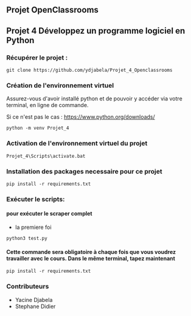 ## Projet OpenClassrooms
## Projet 4 Développez un programme logiciel en Python

### Récupérer le projet :

```
git clone https://github.com/ydjabela/Projet_4_Openclassrooms
```

### Création de l'environnement virtuel

Assurez-vous d'avoir installé python et de pouvoir y accéder via votre terminal, en ligne de commande.

Si ce n'est pas le cas : https://www.python.org/downloads/

```
python -m venv Projet_4
```

### Activation de l'environnement virtuel du projet
```
Projet_4\Scripts\activate.bat
```
### Installation  des  packages necessaire pour ce projet
```
pip install -r requirements.txt
```

### Exécuter le scripts:

#### pour exécuter le scraper complet
- la premiere  foi
```
python3 test.py
```

#### Cette commande sera obligatoire à chaque fois que vous voudrez travailler avec le cours. Dans le même terminal, tapez maintenant
```
pip install -r requirements.txt
```
### Contributeurs
- Yacine Djabela 
- Stephane Didier

